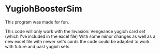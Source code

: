 # YugiohBoosterSim
This program was made for fun.

This code will only work with the Invasion: Vengeance yugioh card set (which I've included in the excel file)
With some minor changes as well as a new excel file with newer set's cards the code could be adapted to work with future and past yugioh sets.
